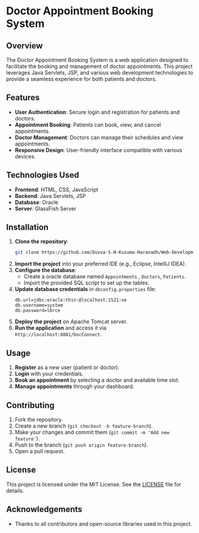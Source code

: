 # Doctor Appointment Booking System

## Overview
The Doctor Appointment Booking System is a web application designed to facilitate the booking and management of doctor appointments. This project leverages Java Servlets, JSP, and various web development technologies to provide a seamless experience for both patients and doctors.

## Features
- **User Authentication**: Secure login and registration for patients and doctors.
- **Appointment Booking**: Patients can book, view, and cancel appointments.
- **Doctor Management**: Doctors can manage their schedules and view appointments.
- **Responsive Design**: User-friendly interface compatible with various devices.

## Technologies Used
- **Frontend**: HTML, CSS, JavaScript
- **Backend**: Java Servlets, JSP
- **Database**: Oracle
- **Server**: GlassFish Server

## Installation
1. **Clone the repository**:
    ```bash
    git clone https://github.com/Duvva-S-N-Kusuma-Haranadh/Web-Development-Project---DocConnect.git
    ```
2. **Import the project** into your preferred IDE (e.g., Eclipse, IntelliJ IDEA).
3. **Configure the database**:
    - Create a oracle database named `Appointments` , `Doctors`, `Patients`.
    - Import the provided SQL script to set up the tables.
4. **Update database credentials** in `dbconfig.properties` file:
    ```properties
    db.url=jdbc:oracle:thin:@localhost:1521:xe
    db.username=system
    db.password=lbrce
    ```
5. **Deploy the project** on Apache Tomcat server.
6. **Run the application** and access it via `http://localhost:8081/DocConnect`.

## Usage
1. **Register** as a new user (patient or doctor).
2. **Login** with your credentials.
3. **Book an appointment** by selecting a doctor and available time slot.
4. **Manage appointments** through your dashboard.

## Contributing
1. Fork the repository.
2. Create a new branch (`git checkout -b feature-branch`).
3. Make your changes and commit them (`git commit -m 'Add new feature'`).
4. Push to the branch (`git push origin feature-branch`).
5. Open a pull request.

## License
This project is licensed under the MIT License. See the [LICENSE](LICENSE) file for details.

## Acknowledgements
- Thanks to all contributors and open-source libraries used in this project.

